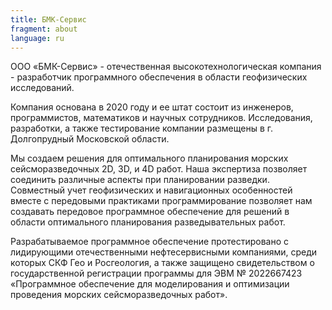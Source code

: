 ```yaml
---
title: БМК-Сервис
fragment: about
language: ru
---
```

ООО «БМК-Сервис» - отечественная высокотехнологическая компания - разработчик программного обеспечения в области геофизических исследований.

Компания основана в 2020 году и ее штат состоит из инженеров, программистов, математиков и научных сотрудников. Исследования, разработки, а также тестирование компании размещены в г. Долгопрудный Московской области.

Мы создаем решения для оптимального планирования морских сейсморазведочных 2D, 3D, и 4D работ. Наша экспертиза позволяет соединить различные аспекты при планировании разведки. Совместный учет геофизических и навигационных особенностей вместе с передовыми практиками программирование позволяет нам создавать передовое программное обеспечение для решений в области оптимального планирования разведывательных работ.

Разрабатываемое программное обеспечение протестировано с лидирующими отечественными нефтесервисными компаниями, среди которых СКФ Гео и Росгеология, а также защищено свидетельством о государственной регистрации программы для ЭВМ № 2022667423 «Программное обеспечение для моделирования и оптимизации проведения морских сейсморазведочных работ». 
